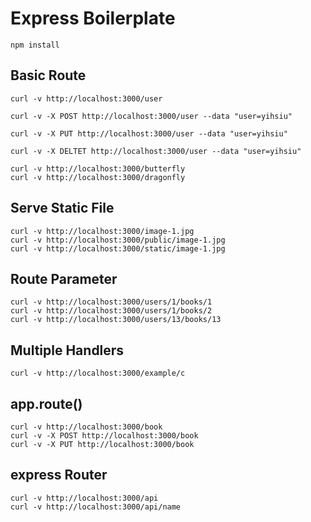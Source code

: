 # Express Boilerplate

```
npm install
```

## Basic Route

```
curl -v http://localhost:3000/user
```

```
curl -v -X POST http://localhost:3000/user --data "user=yihsiu"
```

```
curl -v -X PUT http://localhost:3000/user --data "user=yihsiu"
```

```
curl -v -X DELTET http://localhost:3000/user --data "user=yihsiu"
```

```
curl -v http://localhost:3000/butterfly
curl -v http://localhost:3000/dragonfly
```

## Serve Static File
```
curl -v http://localhost:3000/image-1.jpg
curl -v http://localhost:3000/public/image-1.jpg
curl -v http://localhost:3000/static/image-1.jpg
```

## Route Parameter
```
curl -v http://localhost:3000/users/1/books/1
curl -v http://localhost:3000/users/1/books/2
curl -v http://localhost:3000/users/13/books/13
```

## Multiple Handlers
```
curl -v http://localhost:3000/example/c
```

## app.route()
```
curl -v http://localhost:3000/book
curl -v -X POST http://localhost:3000/book
curl -v -X PUT http://localhost:3000/book
```

## express Router
```
curl -v http://localhost:3000/api
curl -v http://localhost:3000/api/name
```